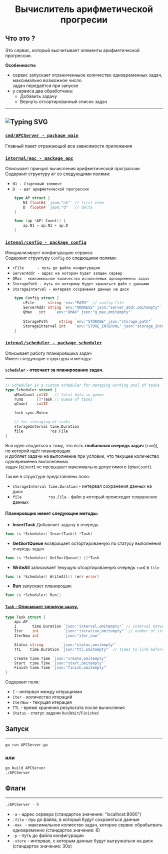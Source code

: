 <h1 align="center">  Вычислитель арифметической прогресии </h1>


## Что это ?

Это сервис, который высчитывает элементы арифметической прогрессии. <br>

**Особенности:** 
+ сервис запускает ограниченныое количество одновременных задач, максимально возможное число<br>
задач передаётся при запуске
+ у сервиса два обработчика:
  + Добавить задачу
  + Вернуть отсортированный список задач
___

## ![Typing SVG](https://readme-typing-svg.herokuapp.com?color=%2336BCF7&lines=Что+реализовано+в+проекте?)

### [`cmd/APCServer - package main`](https://github.com/EgorKo25/APC/blob/main/cmd/APCServer/APCServer.go "GO to code")  
Главный пакет отражающий все зависимости приложения
### [`internal/apc - package apc`](https://github.com/EgorKo25/APC/blob/main/internal/apc/apc.go)
Описывает принцип вычисления арифметической програссии<br> 
Содержит структуру ```AP``` со следующими полями:<br>
- `N1 - Стартовый элемент`
- `D  - шаг арифметической прогрессии`
```go
    type AP struct {
        N1 float64 `json:"n1"` // first elem
        D  float64 `json:"d"`  // delta
    }

    func (ap *AP) Count() {
        ap.N1 = ap.N1 + ap.D
    }
```
### [`intenal/config - package config`](https://github.com/EgorKo25/APC/tree/main/internal/config/config.go)
Инициализирует конфигурацию сервиса<br>
Содержит структуру `Config` со следющими полями:<br>
- `cFile      - путь до файла конфигурации`
- `ServerAddr - адрес на котором будет запщен сервер`
- `QMax - максимальное количество исполняемых одновременно задач`
- `StoragePath - путь по которому будет храниться файл с данными`
- `StorageInterval - интервал сохранения данных на диск`

```go
    type Config struct {
        cFile      string `env:"PATH"` // config file
        ServerAddr string `env:"ADDRESS" json:"server_addr,omitempty"`
        QMax   int    `env:"QMAX" json:"q_max,omitempty"`
      
        StoragePath     string `env:"STORAGE" json:"storage_path"`
        StorageInterval int    `env:"STORE_INTERVAL" json:"storage_interval"`
    }
```
### [`intenal/scheduler - package scheduler`](https://github.com/EgorKo25/APC/blob/main/internal/scheduler/scheduler.go)
Описывает работу планировщика задач <br>
Имеет следующие структуры и методы: <br>
#### `Scheduler` - **oтвечает за планирование задач**.
___
```go
// Scheduler is a custom scheduler for managing working pool of tasks
type Scheduler struct {
	qMaxCount int32   // total data in queue
	runQ      []*Task // Queue of tasks
	qCount    int32

	lock sync.Mutex

	// for storaging of tasks
	storageInterval time.Duration
	file            *os.File
}
```

Вся идея сводиться к тому, что есть **глобальная очередь задач** (`runQ`), по которой идёт планировщик <br>
и добляет задачи на выполнение при условии, что текущее количество одновремеено выполняемых <br>задач (`qCount`) 
не превышает максимально допустимого (`qMaxCount`).

Также в структуре представлены поля:
+ `storageInterval time.Duration` - интервал сохранения данных на диск
+ `file            *os.File` - файл в который происходит сохранение данных

#### Планировщик имеет следующие методы:
+ **InsertTask** Добавляет задачу в очередь
```go 
func (s *Scheduler) InsertTask(t *Task) 
```
+ **GetSortQueue** возвращает остортированную по статусу выполнения очередь задач
```go 
func (s *Scheduler) GetSortQueue() []*Task
```
+ **WriteAll** записывает текущую отсортированную очередь `runQ` в `file`
```go 
func (s *Scheduler) WriteAll() (err error) 
```
+ **Run** запускает планирощик 
```go 
func (s *Scheduler) Run()
```
#### [`Task` - **Описывает типовую заачу**.](https://github.com/EgorKo25/APC/blob/main/internal/scheduler/task.go)
```go
type Task struct {
	apc.AP
	I       time.Duration `json:"interval,omitempty"` // interval between iter
	Iter    int           `json:"iteration,omitempty"` // number of iter
	IterNow int           `json:"iter_now"`

	Status string        `json:"status,omitempty"`
	TTL    time.Duration `json:"ttl,omitempty"` // times to life before finished

	Create time.Time `json:"create,omitempty"`
	Start  time.Time `json:"start,omitempty"`
	Finish time.Time `json:"finish,omitempty"`
}
```
Содержит поля:
+ `I` - интервал между итерациями
+ `Iter` - количество итераций
+ `IterNow` - текущая итерация
+ `TTL` - время хранения результата после вычисления
+ `Status` - статус задачи `Run`/`Wait`/`Finished`
## Запуск
___
```bash
go run APCServer.go
```
### или
```bash
go build APCServer
./APCServer
```
    
## Флаги
___
```bash
./APCServer - h
```
+ `-a` - адрес сервера (стандартое значение: "localhost:8080")
+ `-file` - пуь до файла, в который будут сохраняться данные
+ `-max ` - максимальное колиество задач, которое сервис обрабытвать одновременно (стандартое значение: 6)
+ `-p`  - путь до файла конфигурации 
+ `-store` - интервал, с которым данные будут выгружаться на диск (стандартое значение: 30s)
